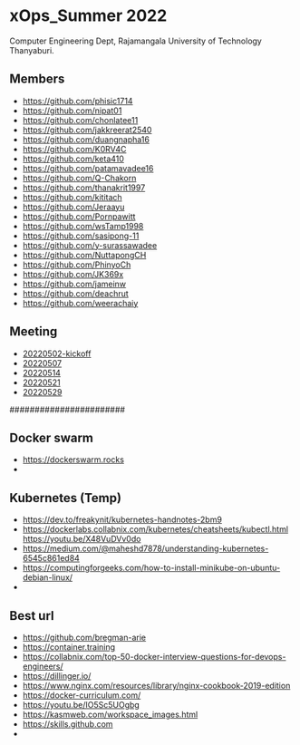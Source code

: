 # xOps_Summer 2022 
Computer Engineering Dept, Rajamangala University of Technology Thanyaburi.

## Members
- https://github.com/phisic1714
- https://github.com/nipat01
- https://github.com/chonlatee11
- https://github.com/jakkreerat2540
- https://github.com/duangnapha16
- https://github.com/K0RV4C
- https://github.com/keta410
- https://github.com/patamavadee16
- https://github.com/Q-Chakorn
- https://github.com/thanakrit1997
- https://github.com/kititach
- https://github.com/Jeraayu
- https://github.com/Pornpawitt
- https://github.com/wsTamp1998
- https://github.com/sasipong-11
- https://github.com/y-surassawadee
- https://github.com/NuttapongCH
- https://github.com/PhinyoCh
- https://github.com/JK369x
- https://github.com/jameinw
- https://github.com/deachrut
- https://github.com/weerachaiy

## Meeting
- [20220502-kickoff](https://github.com/pitimon/xOps_Summer/tree/master/20220502)
- [20220507](https://github.com/pitimon/xOps_Summer/tree/master/20220507)
- [20220514](https://github.com/pitimon/xOps_Summer/tree/master/20220514)
- [20220521](https://github.com/pitimon/xOps_Summer/tree/master/20220521)
- [20220529](https://github.com/pitimon/xOps_Summer/tree/master/20220529)





#######################
## Docker swarm
- https://dockerswarm.rocks
- 
## Kubernetes (Temp)
- https://dev.to/freakynit/kubernetes-handnotes-2bm9
- https://dockerlabs.collabnix.com/kubernetes/cheatsheets/kubectl.html
https://youtu.be/X48VuDVv0do
- https://medium.com/@maheshd7878/understanding-kubernetes-6545c861ed84
- https://computingforgeeks.com/how-to-install-minikube-on-ubuntu-debian-linux/
- 

## Best url
- https://github.com/bregman-arie
- https://container.training
- https://collabnix.com/top-50-docker-interview-questions-for-devops-engineers/
- https://dillinger.io/
- https://www.nginx.com/resources/library/nginx-cookbook-2019-edition
- https://docker-curriculum.com/
- https://youtu.be/IO5Sc5UOgbg
- https://kasmweb.com/workspace_images.html
- https://skills.github.com
- 